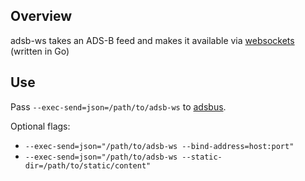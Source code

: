 ## Overview

adsb-ws takes an ADS-B feed and makes it available via [websockets](https://en.wikipedia.org/wiki/WebSocket) (written in Go)

## Use

Pass `--exec-send=json=/path/to/adsb-ws` to [adsbus](../../adsbus/).

Optional flags:
* `--exec-send=json="/path/to/adsb-ws --bind-address=host:port"`
* `--exec-send=json="/path/to/adsb-ws --static-dir=/path/to/static/content"`
